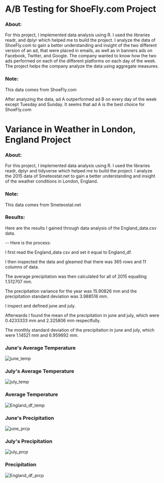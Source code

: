 # A/B Testing for ShoeFly.com Project
### About: 

For this project, I implemented data analysis using R. I used the libraries readr, and dplyr which helped me to build the project. I analyze the data of ShoeFly.com to gain a better understanding and insight of the two different version of an ad, that were placed in emails, as well as in banners ads on Facebook, Twitter, and Google. The company wanted to know how the two ads performed on each of the different platforms on each day of the week. The project helps the company analyze the data using aggregate measures.  
 
### Note:

This data comes from ShoeFly.com 

After analyzing the data, ad A outperformed ad B on every day of the week except Tuesday and Sunday. It seems that ad A is the best choice for ShoeFly.com

# Variance in Weather in London, England Project
### About: 

For this project, I implemented data analysis using R. I used the libraries readr, dplyr and tidyverse which helped me to build the project. I analyze the 2015 data of Smeteostat.net to gain a better understanding and insight of the weather conditions in London, England. 
 
### Note:

This data comes from Smeteostat.net 
 
### Results:
Here are the results I gained through data analysis of the England_data.csv data.

-- Here is the process:

I first read the England_data csv and set it equal to England_df.

I then inspected the data and gleamed that there was 365 rows and 11 columns of data.

The average precipitation was then calculated for all of 2015 equalling 1.512707 mm.

The precipitation variance for the year was 15.90826 mm and the precipitation standard deviation was 3.988516 mm. 

I inspect and defined june and july.

Afterwards I found the mean of the precipitation in june and july, which were 0.4233333 mm and 2.325806 mm respectfully.

The monthly standard deviation of the precipitation in june and july, which were 1.14521 mm and 6.959692 mm.
  
### June's Average Temperature

![june_temp](https://user-images.githubusercontent.com/89553126/134444162-21757da5-5716-408a-9f5f-90db3e99cc7c.png)

### July's Average Temperature

![july_temp](https://user-images.githubusercontent.com/89553126/134444174-ebf0bcbd-da03-42d9-8cfc-b2cccea47ed5.png)

### Average Temperature
 
![England_df_temp](https://user-images.githubusercontent.com/89553126/134444183-32a3a8ed-fcfb-4a6f-9893-8aeda41bd297.png)

### June's Precipitation

![june_prcp](https://user-images.githubusercontent.com/89553126/134444204-7987f954-060c-4810-b215-4775ef6d2595.png)

### July's Precipitation

![july_prcp](https://user-images.githubusercontent.com/89553126/134444217-ea71324e-fda7-4651-8a1b-7c1deb8de318.png)

### Precipitation

![England_df_prcp](https://user-images.githubusercontent.com/89553126/134444225-c45b7e87-422c-4d7e-8ef2-413e8e33dd96.png)
